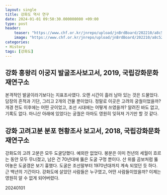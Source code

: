 ```yaml
---
layout: single
title: 강화도 역사 연구
date: 2024-01-01 09:50:30.000000000 +09:00
type: post
header:
    teaser: "https://www.chf.or.kr/jnrepo/upload/jnBrdBoard/202210/a8c526186b9c41ee8d42f9b2c1feec7c_1666252504391.jpg"
    image: "https://www.chf.or.kr/jnrepo/upload/jnBrdBoard/202210/a8c526186b9c41ee8d42f9b2c1feec7c_1666252504391.jpg"
categories:
- History
tags: [강화도]
---
```


## 강화 흥왕리 이궁지 발굴조사보고서, 2019, 국립강화문화재연구소
본격적인 발굴이라기보다는 지표조사였다. 오랜 시간이 흘러 남아 있는 것은 드물었다. 담장의 흔적과 기단, 그리고 2개의 건물 뿐이었다. 정말로 이곳은 고려의 궁궐이었을까? 개경 천도 이후에는 어떤 곳이었고, 조선 시대에는 어떻게 쓰였을까? 알려진 바도 없고, 기록도 없다. 마니산 아래에 있었다는 궁궐은 아마도 영원히 잊혀져 가기만 할 것 같다.

## 강화 고려고분 분포 현황조사 보고서, 2018, 국립강화문화재연구소
강화도의 고려 고분은 모두 도굴당했다. 예외란 없었다. 봉분은 이미 천년의 세월이 흐르는 동안 모두 무너졌고, 남은 건 70년대에 뚫은 도굴 구멍 뿐이다. 산 위를 곰보처럼 뚫어놓은 도굴갱은 보기 흉했다. 도굴은 조선말부터 1970년대까지 계속 되었던 듯 하다. 근 백년의 기간이다. 강화도에 살았던 사람들은 누구였고, 어떤 사람들이었을까? 이제는 영원히 알 수 없게 되어버렸다.

20240101
